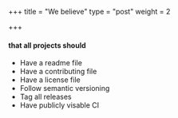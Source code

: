 +++
title = "We believe"
type = "post"
weight = 2

+++
#### that all projects should

* Have a readme file
* Have a contributing file
* Have a license file
* Follow semantic versioning
* Tag all releases
* Have publicly visable CI 
